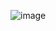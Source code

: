 ![image](https://github.com/BwShamlan/Lab-Final-Assignment/assets/98660242/69e02db7-97a5-4f54-b70b-951ad8fb33b1)
